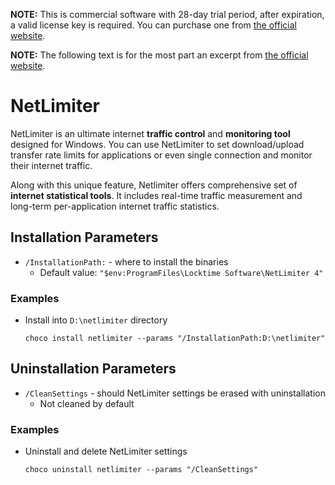 

**NOTE:** This is commercial software with 28-day trial period, after expiration, a valid license key is required. You can purchase one from [the official website](https://www.netlimiter.com/buy/nl4pro).

**NOTE:** The following text is for the most part an excerpt from [the official website](https://www.netlimiter.com/products/nl4).

# NetLimiter
NetLimiter is an ultimate internet **traffic control** and **monitoring tool** designed for Windows. You can use NetLimiter to set download/upload transfer rate limits for applications or even single connection and monitor their internet traffic.

Along with this unique feature, Netlimiter offers comprehensive set of **internet statistical tools**. It includes real-time traffic measurement and long-term per-application internet traffic statistics. 

## Installation Parameters
* `/InstallationPath:` - where to install the binaries
  - Default value: `"$env:ProgramFiles\Locktime Software\NetLimiter 4"`

### Examples
* Install into `D:\netlimiter` directory
  ```
  choco install netlimiter --params "/InstallationPath:D:\netlimiter"
  ```

## Uninstallation Parameters
* `/CleanSettings` - should NetLimiter settings be erased with uninstallation
  - Not cleaned by default

### Examples
* Uninstall and delete NetLimiter settings
  ```
  choco uninstall netlimiter --params "/CleanSettings"
  ```